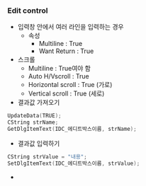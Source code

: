 ### Edit control

- 입력창 안에서 여러 라인을 입력하는 경우
  - 속성
    - Multiline : True
    - Want Return : True
- 스크롤
  - Multiline : True여야 함
  - Auto H/Vscroll : True
  - Horizontal scroll : True (가로)
  - Vertical scroll : True (세로)
- 결과값 가져오기

```C++
UpdateData(TRUE);
CString strName;
GetDlgItemText(IDC_에디트박스이름, strName);
```

- 결과값 입력하기

```c++
CString strValue = "내용";
SetDlgItemText(IDC_에디트박스이름, strValue);
```

- 

